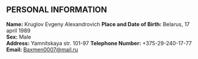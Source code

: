 ## PERSONAL INFORMATION
**Name:**                              Kruglov Evgeny Alexandrovich
**Place and Date of Birth:**           Belarus, 17 april 1989     
**Sex:**                               Male   
**Address:**                           Yamnitskaya str. 101-97
**Telephone Number:**                  +375-29-240-17-77
**Email:**                             Baxmen0007@mail.ru

